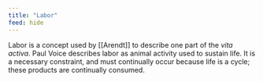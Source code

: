 ```yaml
---
title: "Labor"
feed: hide
---
```


Labor is a concept used by [[Arendt]] to describe one part of the _vita activa_. Paul Voice describes labor as animal activity used to sustain life. It is a necessary constraint, and must continually occur because life is a cycle; these products are continually consumed. 